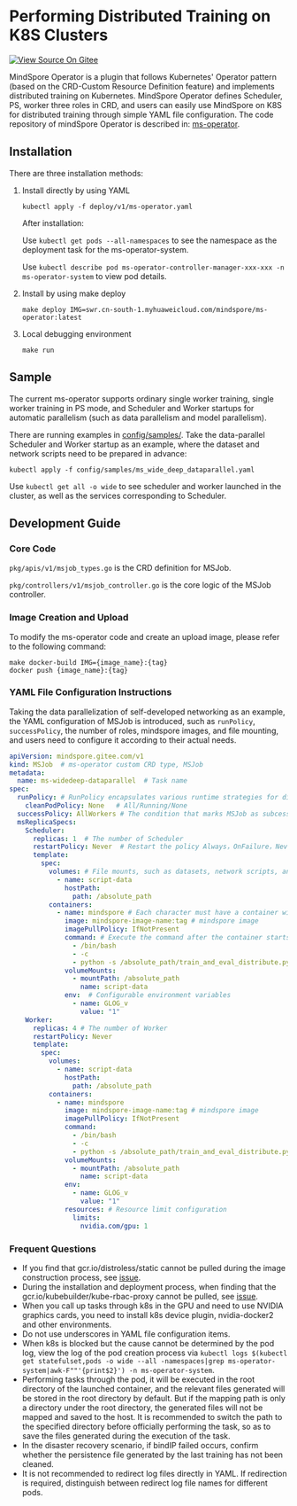 # Performing Distributed Training on K8S Clusters

[![View Source On Gitee](https://mindspore-website.obs.cn-north-4.myhuaweicloud.com/website-images/r2.3/resource/_static/logo_source_en.svg)](https://gitee.com/mindspore/docs/blob/r2.3/tutorials/experts/source_en/parallel/ms_operator.md)

MindSpore Operator is a plugin that follows Kubernetes' Operator pattern (based on the CRD-Custom Resource Definition feature) and implements distributed training on Kubernetes. MindSpore Operator defines Scheduler, PS, worker three roles in CRD, and users can easily use MindSpore on K8S for distributed training through simple YAML file configuration. The code repository of mindSpore Operator is described in: [ms-operator](https://gitee.com/mindspore/ms-operator/).

## Installation

There are three installation methods:

1. Install directly by using YAML

   ```shell
   kubectl apply -f deploy/v1/ms-operator.yaml
   ```

   After installation:

   Use `kubectl get pods --all-namespaces` to see the namespace as the deployment task for the ms-operator-system.

   Use `kubectl describe pod ms-operator-controller-manager-xxx-xxx -n ms-operator-system` to view pod details.

2. Install by using make deploy

   ```shell
   make deploy IMG=swr.cn-south-1.myhuaweicloud.com/mindspore/ms-operator:latest
   ```

3. Local debugging environment

   ```shell
   make run
   ```

## Sample

The current ms-operator supports ordinary single worker training, single worker training in PS mode, and Scheduler and Worker startups for automatic parallelism (such as data parallelism and model parallelism).

There are running examples in [config/samples/](https://gitee.com/mindspore/ms-operator/tree/master/config/samples). Take the data-parallel Scheduler and Worker startup as an example, where the dataset and network scripts need to be prepared in advance:

```shell
kubectl apply -f config/samples/ms_wide_deep_dataparallel.yaml
```

Use `kubectl get all -o wide` to see scheduler and worker launched in the cluster, as well as the services corresponding to Scheduler.

## Development Guide

### Core Code

`pkg/apis/v1/msjob_types.go` is the CRD definition for MSJob.

`pkg/controllers/v1/msjob_controller.go` is the core logic of the MSJob controller.

### Image Creation and Upload

To modify the ms-operator code and create an upload image, please refer to the following command:

```shell
make docker-build IMG={image_name}:{tag}
docker push {image_name}:{tag}
```

### YAML File Configuration Instructions

Taking the data parallelization of self-developed networking as an example, the YAML configuration of MSJob is introduced, such as `runPolicy`, `successPolicy`, the number of roles, mindspore images, and file mounting, and users need to configure it according to their actual needs.

```yaml
apiVersion: mindspore.gitee.com/v1
kind: MSJob  # ms-operator custom CRD type, MSJob
metadata:
  name: ms-widedeep-dataparallel  # Task name
spec:
  runPolicy: # RunPolicy encapsulates various runtime strategies for distributed training jobs, such as how to clean up resources and how long the job can remain active.
    cleanPodPolicy: None   # All/Running/None
  successPolicy: AllWorkers # The condition that marks MSJob as subcess, which defaults to blank, represents the use of the default rule (success after a single worker execution is completed)
  msReplicaSpecs:
    Scheduler:
      replicas: 1  # The number of Scheduler
      restartPolicy: Never  # Restart the policy Always，OnFailure，Never
      template:
        spec:
          volumes: # File mounts, such as datasets, network scripts, and so on
            - name: script-data
              hostPath:
                path: /absolute_path
          containers:
            - name: mindspore # Each character must have a container with only one mindspore name, configure containerPort to adjust the default port number (2222), and you need to set the port name to msjob-port
              image: mindspore-image-name:tag # mindspore image
              imagePullPolicy: IfNotPresent
              command: # Execute the command after the container starts
                - /bin/bash
                - -c
                - python -s /absolute_path/train_and_eval_distribute.py --device_target="GPU" --epochs=1 --data_path=/absolute_path/criteo_mindrecord  --batch_size=16000
              volumeMounts:
                - mountPath: /absolute_path
                  name: script-data
              env:  # Configurable environment variables
                - name: GLOG_v
                  value: "1"
    Worker:
      replicas: 4 # The number of Worker
      restartPolicy: Never
      template:
        spec:
          volumes:
            - name: script-data
              hostPath:
                path: /absolute_path
          containers:
            - name: mindspore
              image: mindspore-image-name:tag # mindspore image
              imagePullPolicy: IfNotPresent
              command:
                - /bin/bash
                - -c
                - python -s /absolute_path/train_and_eval_distribute.py --device_target="GPU" --epochs=1 --data_path=/absolute_path/criteo_mindrecord --batch_size=16000
              volumeMounts:
                - mountPath: /absolute_path
                  name: script-data
              env:
                - name: GLOG_v
                  value: "1"
              resources: # Resource limit configuration
                limits:
                  nvidia.com/gpu: 1
```

### Frequent Questions

- If you find that gcr.io/distroless/static cannot be pulled during the image construction process, see [issue](https://github.com/anjia0532/gcr.io_mirror/issues/169).
- During the installation and deployment process, when finding that the gcr.io/kubebuilder/kube-rbac-proxy cannot be pulled, see [issue](https://github.com/anjia0532/gcr.io_mirror/issues/153).
- When you call up tasks through k8s in the GPU and need to use NVIDIA graphics cards, you need to install k8s device plugin, nvidia-docker2 and other environments.
- Do not use underscores in YAML file configuration items.
- When k8s is blocked but the cause cannot be determined by the pod log, view the log of the pod creation process via `kubectl logs $(kubectl get statefulset,pods -o wide --all -namespaces|grep ms-operator-system|awk-F""'{print$2}') -n ms-operator-system`.
- Performing tasks through the pod, it will be executed in the root directory of the launched container, and the relevant files generated will be stored in the root directory by default. But if the mapping path is only a directory under the root directory, the generated files will not be mapped and saved to the host. It is recommended to switch the path to the specified directory before officially performing the task, so as to save the files generated during the execution of the task.
- In the disaster recovery scenario, if bindIP failed occurs, confirm whether the persistence file generated by the last training has not been cleaned.
- It is not recommended to redirect log files directly in YAML. If redirection is required, distinguish between redirect log file names for different pods.



